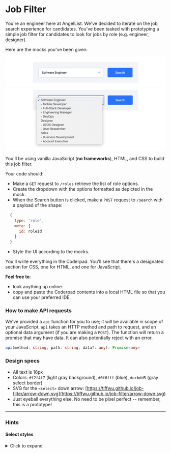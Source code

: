 # Job Filter

You're an engineer here at AngelList. We've decided to iterate on the job search experience for candidates. You've been tasked with prototyping a simple job filter for candidates to look for jobs by role (e.g. engineer, designer).

Here are the mocks you've been given:

<img src="mock.png" width="700" />
<img src="expanded.png" width="700" />

You'll be using vanilla JavaScript (**no frameworks**), HTML, and CSS to build this job filter.

Your code should:
- Make a `GET` request to `/roles` retrieve the list of role options.
- Create the dropdown with the options formatted as depicted in the mock.
- When the Search button is clicked, make a `POST` request to `/search` with a payload of the shape:
```javascript
  {
    type: 'role',
    meta: {
      id: roleId
    }
  }
```
- Style the UI according to the mocks.

You'll write everything in the Coderpad. You'll see that there's a designated section for CSS, one for HTML, and one for JavaScript.

**Feel free to**:
- look anything up online.
- copy and paste the Coderpad contents into a local HTML file so that you can use your preferred IDE.

### How to make API requests

We've provided a `api` function for you to use; it will be available in scope of your JavaScript. `api` takes an HTTP method and path to request, and an optional data argument (if you are making a `POST`). The function will return a promise that may have data. It can also potentially reject with an error.

```typescript
api(method: string, path: string, data?: any): Promise<any>
```

### Design specs

- All text is 16px
- Colors: `#f2f4f7` (light gray background), `#0f6fff` (blue), `#acbdd5` (gray select border)
- SVG for the `<select>` down arrow: [https://tiffwu.github.io/job-filter/arrow-down.svg](https://tiffwu.github.io/job-filter/arrow-down.svg)
- Just eyeball everything else. No need to be pixel perfect -- remember, this is a prototype!

---

### Hints

#### Select styles
<details>
  <summary>Click to expand</summary>

  A stylesheet is provided to help with styling the `<select>` element: [https://tiffwu.github.io/job-filter/style.css](https://tiffwu.github.io/job-filter/style.css). Import this stylesheet into the page and do the remainder of the styles. Feel free to look at the contents of the CSS file.
</details>
